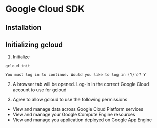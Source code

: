 # Google Cloud SDK

## Installation

## Initializing gcloud

1. Initialize

``` cli
gcloud init

You must log in to continue. Would you like to log in (Y/n)? Y
```

2. A browser tab will be opened. Log-in in the correct Google Cloud account to use for gcloud

3. Agree to allow gcloud to use the following permissions
  - View and manage data across Google Cloud Platform services
  - View and manage your Google Compute Engine resources
  - View and manage you application deployed on Google App Engine

